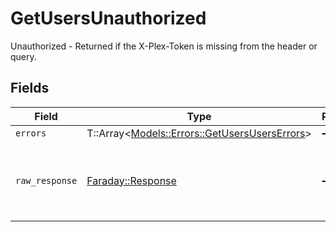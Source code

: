 # GetUsersUnauthorized

Unauthorized - Returned if the X-Plex-Token is missing from the header or query.


## Fields

| Field                                                                                       | Type                                                                                        | Required                                                                                    | Description                                                                                 |
| ------------------------------------------------------------------------------------------- | ------------------------------------------------------------------------------------------- | ------------------------------------------------------------------------------------------- | ------------------------------------------------------------------------------------------- |
| `errors`                                                                                    | T::Array<[Models::Errors::GetUsersUsersErrors](../../models/errors/getusersuserserrors.md)> | :heavy_minus_sign:                                                                          | N/A                                                                                         |
| `raw_response`                                                                              | [Faraday::Response](https://www.rubydoc.info/gems/faraday/Faraday/Response)                 | :heavy_minus_sign:                                                                          | Raw HTTP response; suitable for custom response parsing                                     |